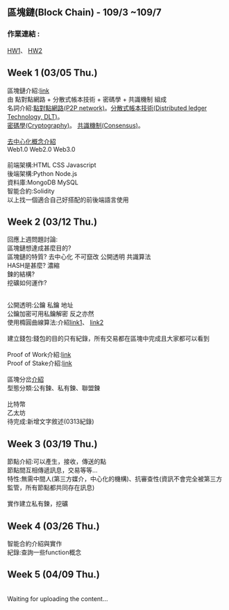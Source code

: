 ## 區塊鏈(Block Chain) - 109/3 ~109/7

### 作業連結 : 
[HW1](https://github.com/LaiYuChung/109_Block_Chain_note/tree/master/HW1)、
[HW2](https://github.com/LaiYuChung/109_Block_Chain_note/blob/master/HW2/bank_contract)

Week 1 (03/05 Thu.)
-----

區塊鏈介紹:[link](https://www.mile.cloud/zh-hant/what-is-blockchain/)
<br>由 點對點網路 + 分散式帳本技術 + 密碼學 + 共識機制 組成
<br>名詞介紹:[點對點網路(P2P network)]()。[分散式帳本技術(Distributed ledger Technology, DLT)](https://blockbar.io/blockchain/%E4%BB%80%E9%BA%BC%E6%98%AF%E5%88%86%E6%95%A3%E5%BC%8F%E5%B8%B3%E6%9C%AC-what-is-distributed-ledger/)。
<br>[密碼學(Cryptography)](https://medium.com/d-d-mag/%E7%82%BA%E4%BB%80%E9%BA%BC%E4%BD%A0%E9%9C%80%E8%A6%81%E6%87%82%E4%B8%80%E9%BB%9E%E5%AF%86%E7%A2%BC%E5%AD%B8-709c090452aa)。
[共識機制(Consensus)](https://medium.com/7sevencoin/%E5%85%B1%E8%AD%98%E6%A9%9F%E5%88%B6%E6%98%AF%E4%BB%80%E9%BA%BC%E5%91%A2-1d5565b80e52)。
<br>
<br>[去中心化概念介紹](https://medium.com/cobinhood-%E4%B8%AD%E6%96%87%E5%A0%B1/%E5%8D%80%E5%A1%8A%E9%8F%88-%E5%8E%BB%E4%B8%AD%E5%BF%83%E5%8C%96-%E5%88%86%E6%95%A3%E5%BC%8F%E5%B8%B3%E6%9C%AC-%E5%88%B0%E5%BA%95%E6%98%AF%E4%BB%80%E9%BA%BC%E9%97%9C%E4%BF%82-423fb0d1e55d)
<br>Web1.0 Web2.0 Web3.0
<br>
<br>前端架構:HTML CSS Javascript
<br>後端架構:Python Node.js
<br>資料庫:MongoDB MySQL
<br>智能合約:Solidity
<br>以上找一個適合自己好搭配的前後端語言使用

Week 2 (03/12 Thu.)
-----

回應上週問題討論:
<br>區塊鏈想達成甚麼目的?
<br>區塊鏈的特質? 去中心化 不可竄改 公開透明 共識算法
<br>HASH是甚麼? 濃縮
<br>鍊的結構?
<br>挖礦如何運作?

<br>公開透明:公鑰 私鑰 地址
<br>公鑰加密可用私鑰解密 反之亦然
<br>使用橢圓曲線算法:介紹[link1](https://codertw.com/%E7%A8%8B%E5%BC%8F%E8%AA%9E%E8%A8%80/43964/)、
[link2](https://www.itread01.com/content/1546294330.html)
<br>
<br>建立錢包:錢包的目的只有紀錄，所有交易都在區塊中完成且大家都可以看到
<br>
<br>Proof of Work介紹:[link](https://medium.com/@esambino/%E5%8D%80%E5%A1%8A%E9%8F%88%E5%85%B1%E8%AD%98%E6%A9%9F%E5%88%B6-pow-%E5%B7%A5%E4%BD%9C%E9%87%8F%E8%AD%89%E6%98%8E-proof-of-work-c9f63fd5ab97)
<br>Proof of Stake介紹:[link](https://www.samsonhoi.com/386/blockchain-proof-of-stake)
<br>
<br>區塊分岔[介紹](https://medium.com/@crypto.peng/%E4%BB%80%E9%BA%BC%E6%98%AF%E5%8D%80%E5%A1%8A%E9%8F%88%E5%88%86%E5%8F%89-%E4%BB%80%E9%BA%BC%E5%8F%88%E6%98%AF%E7%A1%AC%E5%88%86%E5%8F%89-%E8%BB%9F%E5%88%86%E5%8F%89-2246d1d28d84)
<br>型態分類:公有鍊、私有鍊、聯盟鍊
<br>
<br>比特幣
<br>乙太坊
<br>待完成:新增文字敘述(0313紀錄)
<br>

Week 3 (03/19 Thu.)
-----

節點介紹:可以產生，接收，傳送的點
<br>節點間互相傳遞訊息，交易等等...
<br>特性:無需中間人(第三方媒介，中心化的機構)、抗審查性(資訊不會完全被第三方監管，所有節點都共同存在訊息)
<br>
<br>實作建立私有鍊，挖礦
<br>

Week 4 (03/26 Thu.)
-----
智能合約介紹與實作
<br>紀錄:查詢一些function概念
<br>

Week 5 (04/09 Thu.)
-----
<br>Waiting for uploading the content...
<br>

